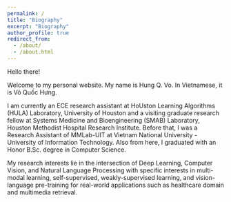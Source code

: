 ```yaml
---
permalink: /
title: "Biography"
excerpt: "Biography"
author_profile: true
redirect_from: 
  - /about/
  - /about.html
---
```

Hello there! 

Welcome to my personal website. My name is Hung Q. Vo. In Vietnamese, it is Võ Quốc Hưng.

I am currently an ECE research assistant at HoUston Learning Algorithms (HULA) Laboratory, University of Houston and a visiting graduate research fellow at Systems Medicine and Bioengineering (SMAB) Laboratory, Houston Methodist Hospital Research Institute. Before that, I was a Research Assistant of MMLab-UIT at Vietnam National University - University of Information Technology. Also from here, I graduated with an Honor B.Sc. degree in Computer Science. 

My research interests lie in the intersection of Deep Learning, Computer Vision, and Natural Language Processing with specific interests in multi-modal learning, self-supervised, weakly-supervised learning, and vision-language pre-training for real-world applications such as healthcare domain and multimedia retrieval.
